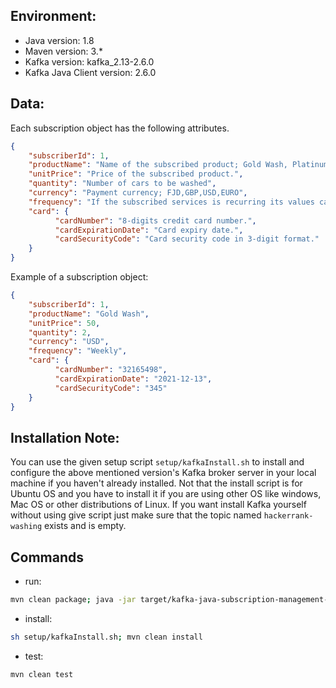 ## Environment:
- Java version: 1.8
- Maven version: 3.*
- Kafka version: kafka_2.13-2.6.0
- Kafka Java Client version: 2.6.0

## Data:
Each subscription object has the following attributes.
```json
{
    "subscriberId": 1,
    "productName": "Name of the subscribed product; Gold Wash, Platinum Wash, Silver Wash.",
    "unitPrice": "Price of the subscribed product.",
    "quantity": "Number of cars to be washed",
    "currency": "Payment currency; FJD,GBP,USD,EURO",
    "frequency": "If the subscribed services is recurring its values can be Daily,Weekly,Monthly.",
    "card": {
          "cardNumber": "8-digits credit card number.",
          "cardExpirationDate": "Card expiry date.",
          "cardSecurityCode": "Card security code in 3-digit format."
    }
}
```

Example of a subscription object:
```json
{
    "subscriberId": 1,
    "productName": "Gold Wash",
    "unitPrice": 50,
    "quantity": 2,
    "currency": "USD",
    "frequency": "Weekly",
    "card": {
          "cardNumber": "32165498",
          "cardExpirationDate": "2021-12-13",
          "cardSecurityCode": "345"
    }
}
```

## Installation Note:
You can use the given setup script `setup/kafkaInstall.sh` to install and configure the above mentioned version's Kafka broker server in your local machine if you haven't already installed. Not that the install script is for Ubuntu OS and you have to install it if you are using other OS like windows, Mac OS or other distributions of Linux. If you want install Kafka yourself without using give script just make sure that the topic named `hackerrank-washing` exists and is empty.

## Commands
- run:
```bash
mvn clean package; java -jar target/kafka-java-subscription-management-1.0.jar
```
- install:
```bash
sh setup/kafkaInstall.sh; mvn clean install
```
- test:
```bash
mvn clean test
```
